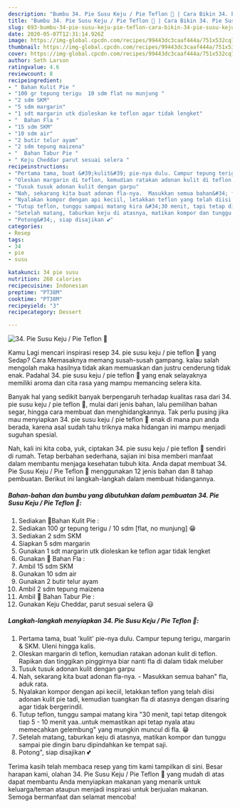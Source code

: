 ```yaml
---
description: "Bumbu 34. Pie Susu Keju / Pie Teflon 🌠 | Cara Bikin 34. Pie Susu Keju / Pie Teflon 🌠 Yang Enak Dan Mudah"
title: "Bumbu 34. Pie Susu Keju / Pie Teflon 🌠 | Cara Bikin 34. Pie Susu Keju / Pie Teflon 🌠 Yang Enak Dan Mudah"
slug: 693-bumbu-34-pie-susu-keju-pie-teflon-cara-bikin-34-pie-susu-keju-pie-teflon-yang-enak-dan-mudah
date: 2020-05-07T12:31:14.926Z
image: https://img-global.cpcdn.com/recipes/99443dc3caaf444a/751x532cq70/34-pie-susu-keju-pie-teflon-🌠-foto-resep-utama.jpg
thumbnail: https://img-global.cpcdn.com/recipes/99443dc3caaf444a/751x532cq70/34-pie-susu-keju-pie-teflon-🌠-foto-resep-utama.jpg
cover: https://img-global.cpcdn.com/recipes/99443dc3caaf444a/751x532cq70/34-pie-susu-keju-pie-teflon-🌠-foto-resep-utama.jpg
author: Seth Larson
ratingvalue: 4.6
reviewcount: 8
recipeingredient:
- " Bahan Kulit Pie "
- "100 gr tepung terigu  10 sdm flat no munjung "
- "2 sdm SKM"
- "5 sdm margarin"
- "1 sdt margarin utk dioleskan ke teflon agar tidak lengket"
- "  Bahan Fla "
- "15 sdm SKM"
- "10 sdm air"
- "2 butir telur ayam"
- "2 sdm tepung maizena"
- "  Bahan Tabur Pie "
- " Keju Cheddar parut sesuai selera "
recipeinstructions:
- "Pertama tama, buat &#39;kulit&#39; pie-nya dulu. Campur tepung terigu, margarin &amp; SKM. Uleni hingga kalis."
- "Oleskan margarin di teflon, kemudian ratakan adonan kulit di teflon. Rapikan dan tinggikan pinggirnya biar nanti fla di dalam tidak meluber"
- "Tusuk tusuk adonan kulit dengan garpu"
- "Nah, sekarang kita buat adonan fla-nya.  Masukkan semua bahan&#34; fla, aduk rata."
- "Nyalakan kompor dengan api keciil, letakkan teflon yang telah diisi adonan kulit pie tadi, kemudian tuangkan fla di atasnya dengan disaring agar tidak bergerindil."
- "Tutup teflon, tunggu sampai matang kira &#34;30 menit, tapi tetap ditengok tiap 5 - 10 menit yaa..untuk memastikan api tetap nyala atau memecahkan gelembung&#34; yang mungkin muncul di fla. 😁"
- "Setelah matang, taburkan keju di atasnya, matikan kompor dan tunggu sampai pie dingin baru dipindahkan ke tempat saji."
- "Potong&#34;, siap disajikan 💕"
categories:
- Resep
tags:
- 34
- pie
- susu

katakunci: 34 pie susu 
nutrition: 268 calories
recipecuisine: Indonesian
preptime: "PT38M"
cooktime: "PT38M"
recipeyield: "3"
recipecategory: Dessert

---
```



![34. Pie Susu Keju / Pie Teflon 🌠](https://img-global.cpcdn.com/recipes/99443dc3caaf444a/751x532cq70/34-pie-susu-keju-pie-teflon-🌠-foto-resep-utama.jpg)

Kamu Lagi mencari inspirasi resep 34. pie susu keju / pie teflon 🌠 yang Sedap? Cara Memasaknya memang susah-susah gampang. kalau salah mengolah maka hasilnya tidak akan memuaskan dan justru cenderung tidak enak. Padahal 34. pie susu keju / pie teflon 🌠 yang enak selayaknya memiliki aroma dan cita rasa yang mampu memancing selera kita.

Banyak hal yang sedikit banyak berpengaruh terhadap kualitas rasa dari 34. pie susu keju / pie teflon 🌠, mulai dari jenis bahan, lalu pemilihan bahan segar, hingga cara membuat dan menghidangkannya. Tak perlu pusing jika mau menyiapkan 34. pie susu keju / pie teflon 🌠 enak di mana pun anda berada, karena asal sudah tahu triknya maka hidangan ini mampu menjadi suguhan spesial.




Nah, kali ini kita coba, yuk, ciptakan 34. pie susu keju / pie teflon 🌠 sendiri di rumah. Tetap berbahan sederhana, sajian ini bisa memberi manfaat dalam membantu menjaga kesehatan tubuh kita. Anda dapat membuat 34. Pie Susu Keju / Pie Teflon 🌠 menggunakan 12 jenis bahan dan 8 tahap pembuatan. Berikut ini langkah-langkah dalam membuat hidangannya.

<!--inarticleads1-->

##### Bahan-bahan dan bumbu yang dibutuhkan dalam pembuatan 34. Pie Susu Keju / Pie Teflon 🌠:

1. Sediakan  🥧Bahan Kulit Pie :
1. Sediakan 100 gr tepung terigu / 10 sdm [flat, no munjung] 😁
1. Sediakan 2 sdm SKM
1. Siapkan 5 sdm margarin
1. Gunakan 1 sdt margarin utk dioleskan ke teflon agar tidak lengket
1. Gunakan  🥧 Bahan Fla :
1. Ambil 15 sdm SKM
1. Gunakan 10 sdm air
1. Gunakan 2 butir telur ayam
1. Ambil 2 sdm tepung maizena
1. Ambil  🥧 Bahan Tabur Pie :
1. Gunakan  Keju Cheddar, parut sesuai selera 😃




<!--inarticleads2-->

##### Langkah-langkah menyiapkan 34. Pie Susu Keju / Pie Teflon 🌠:

1. Pertama tama, buat &#39;kulit&#39; pie-nya dulu. Campur tepung terigu, margarin &amp; SKM. Uleni hingga kalis.
1. Oleskan margarin di teflon, kemudian ratakan adonan kulit di teflon. Rapikan dan tinggikan pinggirnya biar nanti fla di dalam tidak meluber
1. Tusuk tusuk adonan kulit dengan garpu
1. Nah, sekarang kita buat adonan fla-nya.  - Masukkan semua bahan&#34; fla, aduk rata.
1. Nyalakan kompor dengan api keciil, letakkan teflon yang telah diisi adonan kulit pie tadi, kemudian tuangkan fla di atasnya dengan disaring agar tidak bergerindil.
1. Tutup teflon, tunggu sampai matang kira &#34;30 menit, tapi tetap ditengok tiap 5 - 10 menit yaa..untuk memastikan api tetap nyala atau memecahkan gelembung&#34; yang mungkin muncul di fla. 😁
1. Setelah matang, taburkan keju di atasnya, matikan kompor dan tunggu sampai pie dingin baru dipindahkan ke tempat saji.
1. Potong&#34;, siap disajikan 💕




Terima kasih telah membaca resep yang tim kami tampilkan di sini. Besar harapan kami, olahan 34. Pie Susu Keju / Pie Teflon 🌠 yang mudah di atas dapat membantu Anda menyiapkan makanan yang menarik untuk keluarga/teman ataupun menjadi inspirasi untuk berjualan makanan. Semoga bermanfaat dan selamat mencoba!
